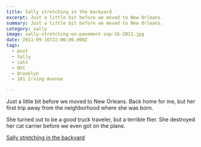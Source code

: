 ```yaml
---
title: Sally stretching in the backyard
excerpt: Just a little bit before we moved to New Orleans.
summary: Just a little bit before we moved to New Orleans.
category: sally
image: sally-stretching-on-pavement-sep-16-2011.jpg
date: 2011-09-16T22:00:00.000Z
tags:
  - post 
  - Sally
  - cats
  - NYC
  - Brooklyn
  - 181 Irving Avenue

---
```


Just a little bit before we moved to New Orleans. Back home for me, but her first trip away from the neighborhood where she was born.

She turned out to be a good truck traveler, but a terrible flier. She destroyed her cat carrier before we even got on the plane.

[Sally stretching in the backyard](/static/img/sally/sally-stretching-on-pavement-sep-16-2011.jpg "Sally stretching in the backyard")

